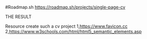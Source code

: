 #Roadmap.sh
https://roadmap.sh/projects/single-page-cv

THE RESULT 



Resource create such a cv project 
1,https://www.favicon.cc
2,https://www.w3schools.com/html/html5_semantic_elements.asp
